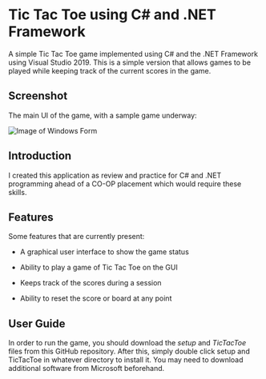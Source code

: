# Tic Tac Toe using C# and .NET Framework

A simple Tic Tac Toe game implemented using C# and the .NET Framework using Visual Studio 2019. This is a simple version that allows games to be played while keeping track of the current scores in the game.

## Screenshot

The main UI of the game, with a sample game underway:

![Image of Windows Form](/images/Capture.PNG)

## Introduction

I created this application as review and practice for C# and .NET programming ahead of a CO-OP placement which would require these skills.

## Features

Some features that are currently present:

* A graphical user interface to show the game status

* Ability to play a game of Tic Tac Toe on the GUI

* Keeps track of the scores during a session

* Ability to reset the score or board at any point

## User Guide

In order to run the game, you should download the *setup* and *TicTacToe* files from this GitHub repository. After this, simply double click setup and TicTacToe in whatever directory to install it. You may need to download additional software from Microsoft beforehand.